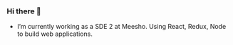 ### Hi there 👋

-  I’m currently working as a SDE 2 at Meesho. Using React, Redux, Node to build web applications.
